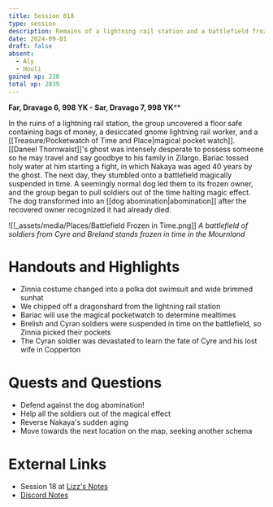 ```yaml
---
title: Session 018
type: session
description: Remains of a lightning rail station and a battlefield frozen in time.
date: 2024-09-01
draft: false
absent:
  - Aly
  - Hooli
gained xp: 220
total xp: 2839
---
```

**Far, Dravago 6, 998 YK - Sar, Dravago 7, 998 YK****

In the ruins of a lightning rail station, the group uncovered a floor safe containing bags of money, a desiccated gnome lightning rail worker, and a [[Treasure/Pocketwatch of Time and Place|magical pocket watch]]. [[Daneel Thornwaist]]'s ghost was intensely desperate to possess someone so he may travel and say goodbye to his family in Zilargo. Bariac tossed holy water at him starting a fight, in which Nakaya was aged 40 years by the ghost. The next day, they stumbled onto a battlefield magically suspended in time. A seemingly normal dog led them to its frozen owner, and the group began to pull soldiers out of the time halting magic effect. The dog transformed into an [[dog abomination|abomination]] after the recovered owner recognized it had already died.

![[_assets/media/Places/Battlefield Frozen in Time.png]]
*A battlefield of soldiers from Cyre and Breland stands frozen in time in the Mournland*
# Handouts and Highlights
- Zinnia costume changed into a polka dot swimsuit and wide brimmed sunhat
- We chipped off a dragonshard from the lightning rail station
- Bariac will use the magical pocketwatch to determine mealtimes
- Brelish and Cyran soldiers were suspended in time on the battlefield, so Zinnia picked their pockets
- The Cyran soldier was devastated to learn the fate of Cyre and his lost wife in Copperton
# Quests and Questions
- Defend against the dog abomination!
- Help all the soldiers out of the magical effect
- Reverse Nakaya's sudden aging
- Move towards the next location on the map, seeking another schema
# External Links
- Session 18 at [Lizz's Notes](https://docs.google.com/document/d/1J33aBWlHE9Q3B2MMNnUZiaMUoW-X7qpKUtETTQmvalc/edit)
- [Discord Notes](https://discord.com/channels/283480767844057088/1208993465531105380/1279909100276154460)